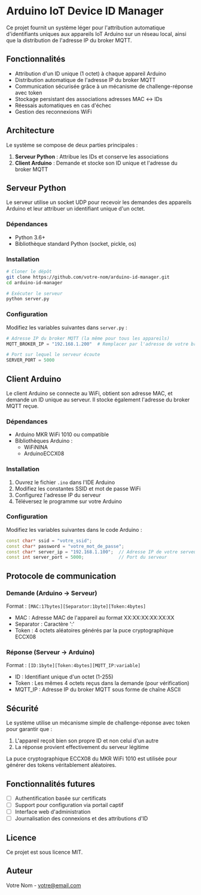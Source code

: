 # Arduino IoT Device ID Manager

Ce projet fournit un système léger pour l'attribution automatique d'identifiants uniques aux appareils IoT Arduino sur un réseau local, ainsi que la distribution de l'adresse IP du broker MQTT.

## Fonctionnalités

- Attribution d'un ID unique (1 octet) à chaque appareil Arduino
- Distribution automatique de l'adresse IP du broker MQTT
- Communication sécurisée grâce à un mécanisme de challenge-réponse avec token
- Stockage persistant des associations adresses MAC ↔ IDs
- Réessais automatiques en cas d'échec
- Gestion des reconnexions WiFi

## Architecture

Le système se compose de deux parties principales :

1. **Serveur Python** : Attribue les IDs et conserve les associations
2. **Client Arduino** : Demande et stocke son ID unique et l'adresse du broker MQTT

## Serveur Python

Le serveur utilise un socket UDP pour recevoir les demandes des appareils Arduino et leur attribuer un identifiant unique d'un octet.

### Dépendances

- Python 3.6+
- Bibliothèque standard Python (socket, pickle, os)

### Installation

```bash
# Cloner le dépôt
git clone https://github.com/votre-nom/arduino-id-manager.git
cd arduino-id-manager

# Exécuter le serveur
python server.py
```

### Configuration

Modifiez les variables suivantes dans `server.py` :

```python
# Adresse IP du broker MQTT (la même pour tous les appareils)
MQTT_BROKER_IP = "192.168.1.200"  # Remplacer par l'adresse de votre broker

# Port sur lequel le serveur écoute
SERVER_PORT = 5000
```

## Client Arduino

Le client Arduino se connecte au WiFi, obtient son adresse MAC, et demande un ID unique au serveur. Il stocke également l'adresse du broker MQTT reçue.

### Dépendances

- Arduino MKR WiFi 1010 ou compatible
- Bibliothèques Arduino :
  - WiFiNINA
  - ArduinoECCX08

### Installation

1. Ouvrez le fichier `.ino` dans l'IDE Arduino
2. Modifiez les constantes SSID et mot de passe WiFi
3. Configurez l'adresse IP du serveur
4. Téléversez le programme sur votre Arduino

### Configuration

Modifiez les variables suivantes dans le code Arduino :

```cpp
const char* ssid = "votre_ssid";
const char* password = "votre_mot_de_passe";
const char* server_ip = "192.168.1.100";  // Adresse IP de votre serveur Python
const int server_port = 5000;             // Port du serveur
```

## Protocole de communication

### Demande (Arduino → Serveur)
Format : `[MAC:17bytes][Separator:1byte][Token:4bytes]`
- MAC : Adresse MAC de l'appareil au format XX:XX:XX:XX:XX:XX
- Separator : Caractère ':'
- Token : 4 octets aléatoires générés par la puce cryptographique ECCX08

### Réponse (Serveur → Arduino)
Format : `[ID:1byte][Token:4bytes][MQTT_IP:variable]`
- ID : Identifiant unique d'un octet (1-255)
- Token : Les mêmes 4 octets reçus dans la demande (pour vérification)
- MQTT_IP : Adresse IP du broker MQTT sous forme de chaîne ASCII

## Sécurité

Le système utilise un mécanisme simple de challenge-réponse avec token pour garantir que :
1. L'appareil reçoit bien son propre ID et non celui d'un autre
2. La réponse provient effectivement du serveur légitime

La puce cryptographique ECCX08 du MKR WiFi 1010 est utilisée pour générer des tokens véritablement aléatoires.

## Fonctionnalités futures

- [ ] Authentification basée sur certificats
- [ ] Support pour configuration via portail captif
- [ ] Interface web d'administration
- [ ] Journalisation des connexions et des attributions d'ID

## Licence

Ce projet est sous licence MIT.

## Auteur

Votre Nom - [votre@email.com](mailto:votre@email.com)